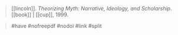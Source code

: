 > [[lincoln]]. 
*Theorizing Myth: Narrative, Ideology, and Scholarship*. 
[[book]] | [[cup]], 1999.

> #have #nofreepdf #nodoi #link #split 